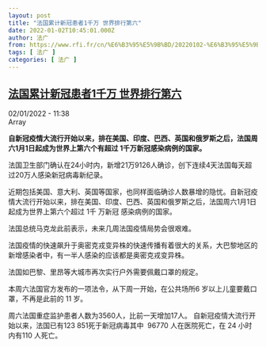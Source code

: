 ```yaml
---
layout: post
title: "法国累计新冠患者1千万 世界排行第六"
date: 2022-01-02T10:45:01.000Z
author: 法广
from: https://www.rfi.fr/cn/%E6%B3%95%E5%9B%BD/20220102-%E6%B3%95%E5%9B%BD%E7%B4%AF%E8%AE%A1%E6%96%B0%E5%86%A0%E6%82%A3%E8%80%851%E5%8D%83%E4%B8%87-%E4%B8%96%E7%95%8C%E6%8E%92%E8%A1%8C%E7%AC%AC%E5%85%AD
tags: [ 法广 ]
categories: [ 法广 ]
---
```

<!--1641120301000-->
[法国累计新冠患者1千万 世界排行第六](https://www.rfi.fr/cn/%E6%B3%95%E5%9B%BD/20220102-%E6%B3%95%E5%9B%BD%E7%B4%AF%E8%AE%A1%E6%96%B0%E5%86%A0%E6%82%A3%E8%80%851%E5%8D%83%E4%B8%87-%E4%B8%96%E7%95%8C%E6%8E%92%E8%A1%8C%E7%AC%AC%E5%85%AD)
------

<div>
<div>02/01/2022 - 11:38</div>Array<p><strong>                    自新冠疫情大流行开始以来，排在美国、印度、巴西、英国和俄罗斯之后，法国周六1月1日起成为世界上第六个有超过 1千万新冠感染病例的国家。                </strong></p><div >                    <p>法国卫生部门确认在24小时内，新增21万9126人确诊，创下连续4天法国每天超过20万人感染新冠病毒新纪录。</p><p>近期包括美国、意大利、英国等国家，也同样面临确诊人数暴增的隐忧。自新冠疫情大流行开始以来，排在美国、印度、巴西、英国和俄罗斯之后，法国周六1月1日起成为世界上第六个超过 1千 万新冠 感染病例的国家。</p><p>法国总统马克龙此前表示，未来几周法国疫情局势会很艰难。</p><p>法国疫情的快速飙升于奥密克戎变异株的快速传播有着很大的关系，大巴黎地区的新增感染者中，有一半人感染的应该都是奥密克戎变异株。</p><p>法国如巴黎、里昂等大城市再次实行户外需要佩戴口罩的规定。</p><p>本周六法国官方发布的一项法令，从下周一开始，在公共场所6 岁以上儿童要戴口罩，不再是此前的 11 岁。</p><p>周六法国重症监护患者人数为3560人，比前一天增加17人。 自新冠疫情大流行开始以来，法国已有123 851死于新冠病毒其中  96770 人在医院死亡，在 24 小时内有110 人死亡。</p>                                            <div data-selfpromo-newsletter>    </div>    <div data-selfpromo-app>    </div>                </div>
</div>
